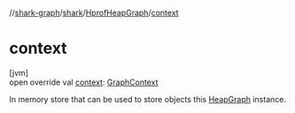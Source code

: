 //[shark-graph](../../../index.md)/[shark](../index.md)/[HprofHeapGraph](index.md)/[context](context.md)

# context

[jvm]\
open override val [context](context.md): [GraphContext](../-graph-context/index.md)

In memory store that can be used to store objects this [HeapGraph](../-heap-graph/index.md) instance.
